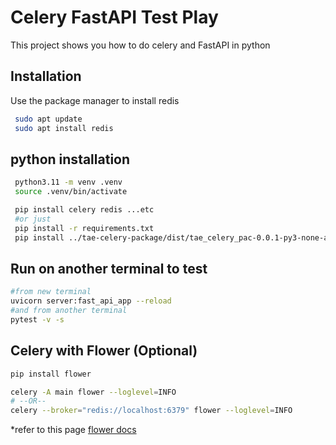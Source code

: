 # Celery FastAPI Test Play

This project shows you how to do celery and FastAPI in python

## Installation

Use the package manager to install redis

```bash
 sudo apt update
 sudo apt install redis
 ``` 

 ## python installation

 ```bash
  python3.11 -m venv .venv
  source .venv/bin/activate

  pip install celery redis ...etc
  #or just
  pip install -r requirements.txt
  pip install ../tae-celery-package/dist/tae_celery_pac-0.0.1-py3-none-any.whl --force-reinstall
  ```

## Run on another terminal to test

```bash
#from new terminal
uvicorn server:fast_api_app --reload
#and from another terminal
pytest -v -s
```
## Celery with Flower (Optional)

```bash
pip install flower

celery -A main flower --loglevel=INFO
# --OR--
celery --broker="redis://localhost:6379" flower --loglevel=INFO
```
*refer to this page [flower docs](https://flower.readthedocs.io/en/latest/install.html#usage)
